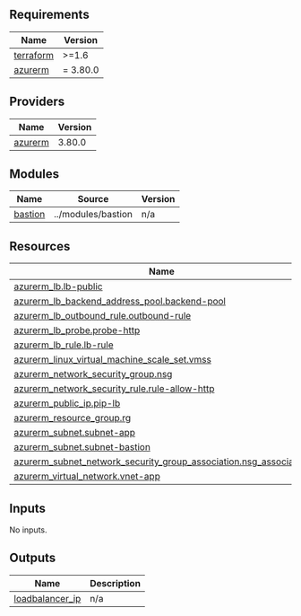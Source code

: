 ## Requirements

| Name | Version |
|------|---------|
| <a name="requirement_terraform"></a> [terraform](#requirement\_terraform) | >=1.6 |
| <a name="requirement_azurerm"></a> [azurerm](#requirement\_azurerm) | = 3.80.0 |

## Providers

| Name | Version |
|------|---------|
| <a name="provider_azurerm"></a> [azurerm](#provider\_azurerm) | 3.80.0 |

## Modules

| Name | Source | Version |
|------|--------|---------|
| <a name="module_bastion"></a> [bastion](#module\_bastion) | ../modules/bastion | n/a |

## Resources

| Name | Type |
|------|------|
| [azurerm_lb.lb-public](https://registry.terraform.io/providers/hashicorp/azurerm/3.80.0/docs/resources/lb) | resource |
| [azurerm_lb_backend_address_pool.backend-pool](https://registry.terraform.io/providers/hashicorp/azurerm/3.80.0/docs/resources/lb_backend_address_pool) | resource | 
| [azurerm_lb_outbound_rule.outbound-rule](https://registry.terraform.io/providers/hashicorp/azurerm/3.80.0/docs/resources/lb_outbound_rule) | resource |
| [azurerm_lb_probe.probe-http](https://registry.terraform.io/providers/hashicorp/azurerm/3.80.0/docs/resources/lb_probe) | resource |
| [azurerm_lb_rule.lb-rule](https://registry.terraform.io/providers/hashicorp/azurerm/3.80.0/docs/resources/lb_rule) | resource |
| [azurerm_linux_virtual_machine_scale_set.vmss](https://registry.terraform.io/providers/hashicorp/azurerm/3.80.0/docs/resources/linux_virtual_machine_scale_set) | resource |
| [azurerm_network_security_group.nsg](https://registry.terraform.io/providers/hashicorp/azurerm/3.80.0/docs/resources/network_security_group) | resource |
| [azurerm_network_security_rule.rule-allow-http](https://registry.terraform.io/providers/hashicorp/azurerm/3.80.0/docs/resources/network_security_rule) | resource |  
| [azurerm_public_ip.pip-lb](https://registry.terraform.io/providers/hashicorp/azurerm/3.80.0/docs/resources/public_ip) | resource |
| [azurerm_resource_group.rg](https://registry.terraform.io/providers/hashicorp/azurerm/3.80.0/docs/resources/resource_group) | resource |
| [azurerm_subnet.subnet-app](https://registry.terraform.io/providers/hashicorp/azurerm/3.80.0/docs/resources/subnet) | resource |
| [azurerm_subnet.subnet-bastion](https://registry.terraform.io/providers/hashicorp/azurerm/3.80.0/docs/resources/subnet) | resource |
| [azurerm_subnet_network_security_group_association.nsg_association](https://registry.terraform.io/providers/hashicorp/azurerm/3.80.0/docs/resources/subnet_network_security_group_association) | resource |
| [azurerm_virtual_network.vnet-app](https://registry.terraform.io/providers/hashicorp/azurerm/3.80.0/docs/resources/virtual_network) | resource |

## Inputs

No inputs.

## Outputs

| Name | Description |
|------|-------------|
| <a name="output_loadbalancer_ip"></a> [loadbalancer\_ip](#output\_loadbalancer\_ip) | n/a |
